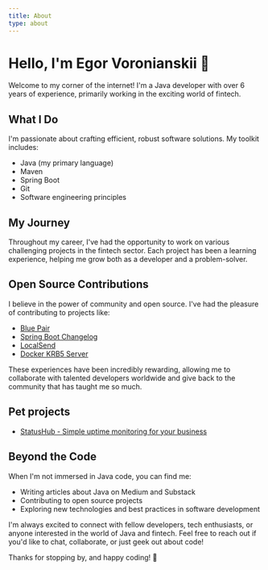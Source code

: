 ```yaml
---
title: About
type: about
---
```


# Hello, I'm Egor Voronianskii 👋

Welcome to my corner of the internet! I'm a Java developer with over 6 years of experience, primarily working in the exciting world of fintech.

## What I Do

I'm passionate about crafting efficient, robust software solutions. My toolkit includes:

- Java (my primary language)
- Maven
- Spring Boot
- Git
- Software engineering principles

## My Journey

Throughout my career, I've had the opportunity to work on various challenging projects in the fintech sector. Each project has been a learning experience, helping me grow both as a developer and a problem-solver.

## Open Source Contributions

I believe in the power of community and open source. I've had the pleasure of contributing to projects like:

- [Blue Pair](https://github.com/aurasphere/blue-pair)
- [Spring Boot Changelog](https://github.com/sepanniemi/spring-boot-changelog)
- [LocalSend](https://github.com/localsend/localsend)
- [Docker KRB5 Server](https://github.com/gcavalcante8808/docker-krb5-server)

These experiences have been incredibly rewarding, allowing me to collaborate with talented developers worldwide and give back to the community that has taught me so much.

## Pet projects
- [StatusHub - Simple uptime monitoring for your business](https://statushub.app?utm_source=https://vrnsky.dev&utm_medium=blog) 

## Beyond the Code

When I'm not immersed in Java code, you can find me:

- Writing articles about Java on Medium and Substack
- Contributing to open source projects
- Exploring new technologies and best practices in software development

I'm always excited to connect with fellow developers, tech enthusiasts, or anyone interested in the world of Java and fintech. Feel free to reach out if you'd like to chat, collaborate, or just geek out about code!

Thanks for stopping by, and happy coding! 🚀

